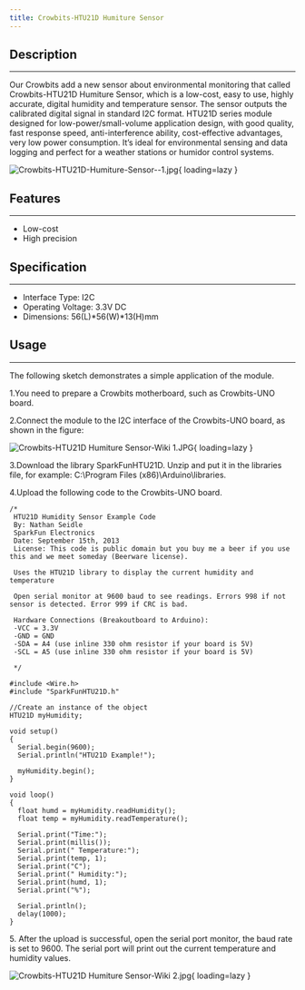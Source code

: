 ```yaml
---
title: Crowbits-HTU21D Humiture Sensor
---
```


## Description
-----------

Our Crowbits add a new sensor about environmental monitoring that called Crowbits-HTU21D Humiture Sensor, which is a low-cost, easy to use, highly accurate, digital humidity and temperature sensor. The sensor outputs the calibrated digital signal in standard I2C format. HTU21D series module designed for low-power/small-volume application design, with good quality, fast response speed, anti-interference ability, cost-effective advantages, very low power consumption. It’s ideal for environmental sensing and data logging and perfect for a weather stations or humidor control systems.

![Crowbits-HTU21D-Humiture-Sensor--1.jpg](https://wiki.elecrow.com/images/thumb/6/67/Crowbits-HTU21D-Humiture-Sensor--1.jpg/600px-Crowbits-HTU21D-Humiture-Sensor--1.jpg){ loading=lazy }

## Features
--------

- Low-cost
- High precision

## Specification
-------------

- Interface Type: I2C
- Operating Voltage: 3.3V DC
- Dimensions: 56(L)\*56(W)\*13(H)mm

## Usage
-----

The following sketch demonstrates a simple application of the module.

1.You need to prepare a Crowbits motherboard, such as Crowbits-UNO board.

2.Connect the module to the I2C interface of the Crowbits-UNO board, as shown in the figure:

![Crowbits-HTU21D Humiture Sensor-Wiki 1.JPG](https://wiki.elecrow.com/images/thumb/b/b6/Crowbits-HTU21D_Humiture_Sensor-Wiki_1.JPG/600px-Crowbits-HTU21D_Humiture_Sensor-Wiki_1.JPG){ loading=lazy }

3.Download the library SparkFunHTU21D. Unzip and put it in the libraries file, for example: C:\\Program Files (x86)\\Arduino\\libraries.

4.Upload the following code to the Crowbits-UNO board.

```
/* 
 HTU21D Humidity Sensor Example Code
 By: Nathan Seidle
 SparkFun Electronics
 Date: September 15th, 2013
 License: This code is public domain but you buy me a beer if you use this and we meet someday (Beerware license).
 
 Uses the HTU21D library to display the current humidity and temperature
 
 Open serial monitor at 9600 baud to see readings. Errors 998 if not sensor is detected. Error 999 if CRC is bad.
  
 Hardware Connections (Breakoutboard to Arduino):
 -VCC = 3.3V
 -GND = GND
 -SDA = A4 (use inline 330 ohm resistor if your board is 5V)
 -SCL = A5 (use inline 330 ohm resistor if your board is 5V)

 */

#include <Wire.h>
#include "SparkFunHTU21D.h"

//Create an instance of the object
HTU21D myHumidity;

void setup()
{
  Serial.begin(9600);
  Serial.println("HTU21D Example!");

  myHumidity.begin();
}

void loop()
{
  float humd = myHumidity.readHumidity();
  float temp = myHumidity.readTemperature();

  Serial.print("Time:");
  Serial.print(millis());
  Serial.print(" Temperature:");
  Serial.print(temp, 1);
  Serial.print("C");
  Serial.print(" Humidity:");
  Serial.print(humd, 1);
  Serial.print("%");

  Serial.println();
  delay(1000);
}
```

5\. After the upload is successful, open the serial port monitor, the baud rate is set to 9600. The serial port will print out the current temperature and humidity values.

![Crowbits-HTU21D Humiture Sensor-Wiki 2.jpg](https://wiki.elecrow.com/images/thumb/7/76/Crowbits-HTU21D_Humiture_Sensor-Wiki_2.jpg/600px-Crowbits-HTU21D_Humiture_Sensor-Wiki_2.jpg){ loading=lazy }